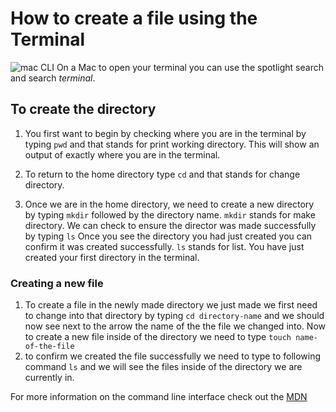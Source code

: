 # How to create a file using the Terminal
![mac CLI](https://images.unsplash.com/photo-1493020258366-be3ead1b3027?w=500&auto=format&fit=crop&q=60&ixlib=rb-4.0.3&ixid=M3wxMjA3fDB8MHxzZWFyY2h8Mnx8Y29tcHV0ZXIlMjB0ZXJtaW5hbHxlbnwwfHwwfHx8MA%3D%3D)
On a Mac to open your terminal you can use the spotlight search and search *terminal*.

## To create the directory

1. You first want to begin by checking where you are in the terminal by typing ```pwd```
and that stands for print working directory. 
This will show an output of exactly where you are in the terminal. 

2. To return to the home directory type ```cd```
and that stands for change directory. 
3. Once we are in the home directory, we need to create a new directory by typing ```mkdir``` followed by the directory name. ```mkdir``` stands for make directory. We can check to ensure the director was made successfully by typing ```ls``` Once you see the directory you had just created you can confirm it was created successfully. ```ls``` stands for list. You have just created your first directory in the terminal. 

### Creating a new file
1. To create a file in the newly made directory we just made we first need to change into that directory by typing ```cd directory-name``` and we should now see next to the arrow the name of the the file we changed into. Now to create a new file inside of the directory we need to type ```touch name-of-the-file```
2. to confirm we created the file successfully we need to type to following command ```ls``` and we will see the files inside of the directory we are currently in. 

For more information on the command line interface check out the [MDN](https://developer.mozilla.org/en-US/docs/Learn/Tools_and_testing/Understanding_client-side_tools/Command_line#terminal_%E2%80%94_considered_harmful)